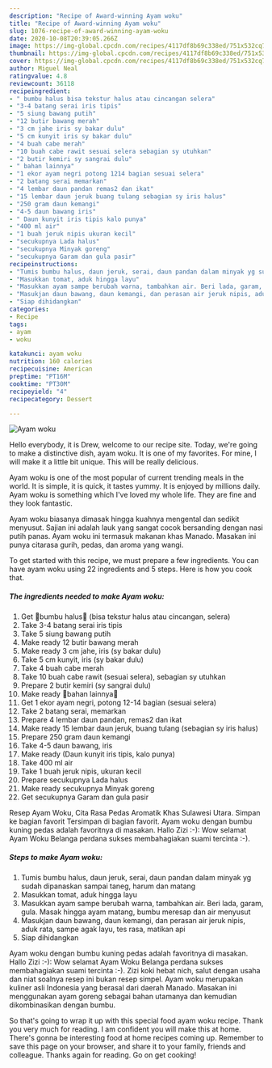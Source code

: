 ```yaml
---
description: "Recipe of Award-winning Ayam woku"
title: "Recipe of Award-winning Ayam woku"
slug: 1076-recipe-of-award-winning-ayam-woku
date: 2020-10-08T20:39:05.266Z
image: https://img-global.cpcdn.com/recipes/4117df8b69c338ed/751x532cq70/ayam-woku-foto-resep-utama.jpg
thumbnail: https://img-global.cpcdn.com/recipes/4117df8b69c338ed/751x532cq70/ayam-woku-foto-resep-utama.jpg
cover: https://img-global.cpcdn.com/recipes/4117df8b69c338ed/751x532cq70/ayam-woku-foto-resep-utama.jpg
author: Miguel Neal
ratingvalue: 4.8
reviewcount: 36118
recipeingredient:
- " bumbu halus bisa tekstur halus atau cincangan selera"
- "3-4 batang serai iris tipis"
- "5 siung bawang putih"
- "12 butir bawang merah"
- "3 cm jahe iris sy bakar dulu"
- "5 cm kunyit iris sy bakar dulu"
- "4 buah cabe merah"
- "10 buah cabe rawit sesuai selera sebagian sy utuhkan"
- "2 butir kemiri sy sangrai dulu"
- " bahan lainnya"
- "1 ekor ayam negri potong 1214 bagian sesuai selera"
- "2 batang serai memarkan"
- "4 lembar daun pandan remas2 dan ikat"
- "15 lembar daun jeruk buang tulang sebagian sy iris halus"
- "250 gram daun kemangi"
- "4-5 daun bawang iris"
- " Daun kunyit iris tipis kalo punya"
- "400 ml air"
- "1 buah jeruk nipis ukuran kecil"
- "secukupnya Lada halus"
- "secukupnya Minyak goreng"
- "secukupnya Garam dan gula pasir"
recipeinstructions:
- "Tumis bumbu halus, daun jeruk, serai, daun pandan dalam minyak yg sudah dipanaskan sampai taneg, harum dan matang"
- "Masukkan tomat, aduk hingga layu"
- "Masukkan ayam sampe berubah warna, tambahkan air. Beri lada, garam, gula. Masak hingga ayam matang, bumbu meresap dan air menyusut"
- "Masukjan daun bawang, daun kemangi, dan perasan air jeruk nipis, aduk rata, sampe agak layu, tes rasa, matikan api"
- "Siap dihidangkan"
categories:
- Recipe
tags:
- ayam
- woku

katakunci: ayam woku 
nutrition: 160 calories
recipecuisine: American
preptime: "PT16M"
cooktime: "PT30M"
recipeyield: "4"
recipecategory: Dessert

---
```



![Ayam woku](https://img-global.cpcdn.com/recipes/4117df8b69c338ed/751x532cq70/ayam-woku-foto-resep-utama.jpg)

Hello everybody, it is Drew, welcome to our recipe site. Today, we're going to make a distinctive dish, ayam woku. It is one of my favorites. For mine, I will make it a little bit unique. This will be really delicious.

Ayam woku is one of the most popular of current trending meals in the world. It is simple, it is quick, it tastes yummy. It is enjoyed by millions daily. Ayam woku is something which I've loved my whole life. They are fine and they look fantastic.

Ayam woku biasanya dimasak hingga kuahnya mengental dan sedikit menyusut. Sajian ini adalah lauk yang sangat cocok bersanding dengan nasi putih panas. Ayam woku ini termasuk makanan khas Manado. Masakan ini punya citarasa gurih, pedas, dan aroma yang wangi.


To get started with this recipe, we must prepare a few ingredients. You can have ayam woku using 22 ingredients and 5 steps. Here is how you cook that.

<!--inarticleads1-->

##### The ingredients needed to make Ayam woku:

1. Get  🍗bumbu halus🍗 (bisa tekstur halus atau cincangan, selera)
1. Take 3-4 batang serai iris tipis
1. Take 5 siung bawang putih
1. Make ready 12 butir bawang merah
1. Make ready 3 cm jahe, iris (sy bakar dulu)
1. Take 5 cm kunyit, iris (sy bakar dulu)
1. Take 4 buah cabe merah
1. Take 10 buah cabe rawit (sesuai selera), sebagian sy utuhkan
1. Prepare 2 butir kemiri (sy sangrai dulu)
1. Make ready  🍗bahan lainnya🍗
1. Get 1 ekor ayam negri, potong 12-14 bagian (sesuai selera)
1. Take 2 batang serai, memarkan
1. Prepare 4 lembar daun pandan, remas2 dan ikat
1. Make ready 15 lembar daun jeruk, buang tulang (sebagian sy iris halus)
1. Prepare 250 gram daun kemangi
1. Take 4-5 daun bawang, iris
1. Make ready  (Daun kunyit iris tipis, kalo punya)
1. Take 400 ml air
1. Take 1 buah jeruk nipis, ukuran kecil
1. Prepare secukupnya Lada halus
1. Make ready secukupnya Minyak goreng
1. Get secukupnya Garam dan gula pasir


Resep Ayam Woku, Cita Rasa Pedas Aromatik Khas Sulawesi Utara. Simpan ke bagian favorit Tersimpan di bagian favorit. Ayam woku dengan bumbu kuning pedas adalah favoritnya di masakan. Hallo Zizi :-): Wow selamat Ayam Woku Belanga perdana sukses membahagiakan suami tercinta :-). 

<!--inarticleads2-->

##### Steps to make Ayam woku:

1. Tumis bumbu halus, daun jeruk, serai, daun pandan dalam minyak yg sudah dipanaskan sampai taneg, harum dan matang
1. Masukkan tomat, aduk hingga layu
1. Masukkan ayam sampe berubah warna, tambahkan air. Beri lada, garam, gula. Masak hingga ayam matang, bumbu meresap dan air menyusut
1. Masukjan daun bawang, daun kemangi, dan perasan air jeruk nipis, aduk rata, sampe agak layu, tes rasa, matikan api
1. Siap dihidangkan


Ayam woku dengan bumbu kuning pedas adalah favoritnya di masakan. Hallo Zizi :-): Wow selamat Ayam Woku Belanga perdana sukses membahagiakan suami tercinta :-). Zizi koki hebat nich, salut dengan usaha dan niat soalnya resep ini bukan resep simpel. Ayam woku merupakan kuliner asli Indonesia yang berasal dari daerah Manado. Masakan ini menggunakan ayam goreng sebagai bahan utamanya dan kemudian dikombinasikan dengan bumbu. 

So that's going to wrap it up with this special food ayam woku recipe. Thank you very much for reading. I am confident you will make this at home. There's gonna be interesting food at home recipes coming up. Remember to save this page on your browser, and share it to your family, friends and colleague. Thanks again for reading. Go on get cooking!
